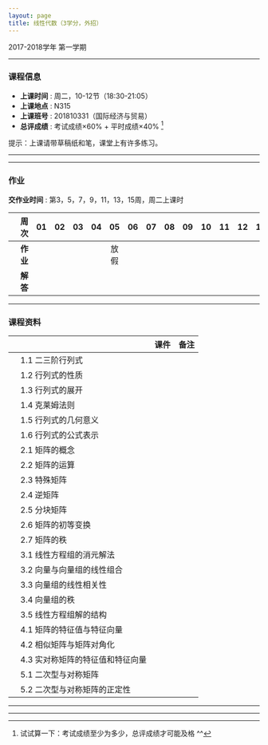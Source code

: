 ```yaml
---
layout: page
title: 线性代数（3学分，外招）
---
```



<p class="message">
  2017-2018学年 第一学期
</p>


---

### 课程信息


- __上课时间__ : 周二，10-12节（18:30-21:05）
- __上课地点__ : N315
- __上课班号__ : 201810331（国际经济与贸易）
- __总评成绩__ : 考试成绩×60% + 平时成绩×40% [^exam]

[^exam]: 试试算一下：考试成绩至少为多少，总评成绩才可能及格 ^^

提示：上课请带草稿纸和笔，课堂上有许多练习。

---

---

### 作业

__交作业时间__ : 第3，5，7，9，11，13，15周，周二上课时

|        |    周次    | 01 | 02 | 03 |	04 | 05 | 06 |07 | 08 | 09 | 10 | 11 | 12 | 13 | 14 | 15 |  |
|:--------:|--------:|:------:|:------:|:------:|:------:|:------:|:------:|:------:|:------:|:------:|:------:|:------:|:------:|:------:|:------:|:------:|:------:|
|	| __作业__ 	|	<a href="HW/HW_01_2017_NM.pdf" target="_blank"><i class="fa fa-file-pdf-o" aria-hidden="true"></i></a>   | <a href="HW/HW_02_2017_NM.pdf" target="_blank"><i class="fa fa-file-pdf-o" aria-hidden="true"></i></a>	| <a href="HW/HW_03_2017_NM.pdf" target="_blank"><i class="fa fa-file-pdf-o" aria-hidden="true"></i></a>	 	|	<a href="HW/HW_04_2017_NM.pdf" target="_blank"><i class="fa fa-file-pdf-o" aria-hidden="true"></i></a>  	|	放假   |  <a href="HW/HW_06_2017_NM.pdf" target="_blank"><i class="fa fa-file-pdf-o" aria-hidden="true"></i></a> | <a href="HW/HW_07_2017_NM.pdf" target="_blank"><i class="fa fa-file-pdf-o" aria-hidden="true"></i></a> | <a href="HW/HW_08_2017_NM.pdf" target="_blank"><i class="fa fa-file-pdf-o" aria-hidden="true"></i></a>  |<a href="HW/HW_09_2017_NM.pdf" target="_blank"><i class="fa fa-file-pdf-o" aria-hidden="true"></i></a>  |<a href="HW/HW_10_2017_NM.pdf" target="_blank"><i class="fa fa-file-pdf-o" aria-hidden="true"></i></a>  |<a href="HW/HW_11_2017_NM.pdf" target="_blank"><i class="fa fa-file-pdf-o" aria-hidden="true"></i></a>  |<a href="HW/HW_12_2017_NM.pdf" target="_blank"><i class="fa fa-file-pdf-o" aria-hidden="true"></i></a>  |<a href="HW/HW_13_2017_NM.pdf" target="_blank"><i class="fa fa-file-pdf-o" aria-hidden="true"></i></a>  |<a href="HW/HW_14_2017_NM.pdf" target="_blank"><i class="fa fa-file-pdf-o" aria-hidden="true"></i></a>  |<a href="HW/HW_15_2017_NM.pdf" target="_blank"><i class="fa fa-file-pdf-o" aria-hidden="true"></i></a>  |（完） |
|	| __解答__ 	| <a href="HW_sol/HW_01_sol_2017_NM.pdf" target="_blank"><i class="fa fa-file-pdf-o" aria-hidden="true"></i></a>	  |    <a href="HW_sol/HW_02_sol_2017_NM.pdf" target="_blank"><i class="fa fa-file-pdf-o" aria-hidden="true"></i></a>	|	<a href="HW_sol/HW_03_sol_2017_NM.pdf" target="_blank"><i class="fa fa-file-pdf-o" aria-hidden="true"></i></a>    |	<a href="HW_sol/HW_04_sol_2017_NM.pdf" target="_blank"><i class="fa fa-file-pdf-o" aria-hidden="true"></i></a> 	|		| <a href="HW_sol/HW_06_sol_2017_NM.pdf" target="_blank"><i class="fa fa-file-pdf-o" aria-hidden="true"></i></a>|  <a href="HW_sol/HW_07_sol_2017_NM.pdf" target="_blank"><i class="fa fa-file-pdf-o" aria-hidden="true"></i></a>| <a href="HW_sol/HW_08_sol_2017_NM.pdf" target="_blank"><i class="fa fa-file-pdf-o" aria-hidden="true"></i></a>| <a href="HW_sol/HW_09_sol_2017_NM.pdf" target="_blank"><i class="fa fa-file-pdf-o" aria-hidden="true"></i></a>| <a href="HW_sol/HW_10_sol_2017_NM.pdf" target="_blank"><i class="fa fa-file-pdf-o" aria-hidden="true"></i></a>    | <a href="HW_sol/HW_11_sol_2017_NM.pdf" target="_blank"><i class="fa fa-file-pdf-o" aria-hidden="true"></i></a>    	| <a href="HW_sol/HW_12_sol_2017_NM.pdf" target="_blank"><i class="fa fa-file-pdf-o" aria-hidden="true"></i></a>     |  |  | |

---

### 课程资料

|        |        | 课件 |	备注 |
|:--------:|:--------|:-----:|:------:|
|  | 1.1 二三阶行列式 |  <a href="lectures/1_1_二三阶行列式_NM_2017.pdf" target="_blank"><i class="fa fa-file-pdf-o" aria-hidden="true"></i></a>    |     |
|  | 1.2 行列式的性质 |  <a href="lectures/1_2_行列式的定义与性质_NM_2017.pdf" target="_blank"><i class="fa fa-file-pdf-o" aria-hidden="true"></i></a>   |     |
|  | 1.3 行列式的展开 |   <a href="lectures/1_3_行列式的展开_NM_2017.pdf" target="_blank"><i class="fa fa-file-pdf-o" aria-hidden="true"></i></a>     |     |
|  | 1.4 克莱姆法则 |   <a href="lectures/1_4_克莱姆法则_NM_2017.pdf" target="_blank"><i class="fa fa-file-pdf-o" aria-hidden="true"></i></a>      |     |
|  | 1.5 行列式的几何意义 |  <a href="lectures/1_5_行列式的几何意义_NM_2017.pdf" target="_blank"><i class="fa fa-file-pdf-o" aria-hidden="true"></i></a>      |     |
|  | 1.6 行列式的公式表示 |  <a href="lectures/1_6_行列式的公式表示_NM_2017.pdf" target="_blank"><i class="fa fa-file-pdf-o" aria-hidden="true"></i></a>     |     |
|  | 2.1 矩阵的概念 | <a href="lectures/2_1_矩阵的概念_NM_2017.pdf" target="_blank"><i class="fa fa-file-pdf-o" aria-hidden="true"></i></a>    |     |
|  | 2.2 矩阵的运算 |   <a href="lectures/2_2_矩阵的运算_NM_2017.pdf" target="_blank"><i class="fa fa-file-pdf-o" aria-hidden="true"></i></a>     |     |
|  | 2.3 特殊矩阵 |   <a href="lectures/2_3_特殊矩阵_NM_2017.pdf" target="_blank"><i class="fa fa-file-pdf-o" aria-hidden="true"></i></a>       |     |
|  | 2.4 逆矩阵 |   <a href="lectures/2_4_逆矩阵_NM_2017.pdf" target="_blank"><i class="fa fa-file-pdf-o" aria-hidden="true"></i></a>   |        |
|  | 2.5 分块矩阵 |   <a href="lectures/2_5_分块矩阵_NM_2017.pdf" target="_blank"><i class="fa fa-file-pdf-o" aria-hidden="true"></i></a>    |       |
|  | 2.6 矩阵的初等变换 |   <a href="lectures/2_6_矩阵的初等变换_NM_2017.pdf" target="_blank"><i class="fa fa-file-pdf-o" aria-hidden="true"></i></a>    |     |
|  | 2.7 矩阵的秩 |   <a href="lectures/2_7_矩阵的秩_NM_2017.pdf" target="_blank"><i class="fa fa-file-pdf-o" aria-hidden="true"></i></a>   |         |
|  | 3.1 线性方程组的消元解法 |  <a href="lectures/3_1_线性方程组的消元解法_NM_2017.pdf" target="_blank"><i class="fa fa-file-pdf-o" aria-hidden="true"></i></a>     |         |
|  | 3.2 向量与向量组的线性组合 |  <a href="lectures/3_2_向量与向量组的线性组合_NM_2017.pdf" target="_blank"><i class="fa fa-file-pdf-o" aria-hidden="true"></i></a>    |        |
|  | 3.3 向量组的线性相关性 |  <a href="lectures/3_3_向量组的线性相关性_NM_2017.pdf" target="_blank"><i class="fa fa-file-pdf-o" aria-hidden="true"></i></a>   |           |
|  | 3.4 向量组的秩 |  <a href="lectures/3_4_向量组的秩_NM_2017.pdf" target="_blank"><i class="fa fa-file-pdf-o" aria-hidden="true"></i></a>   |         |
|  | 3.5 线性方程组解的结构 | <a href="lectures/3_5_线性方程组解的结构_NM_2017.pdf" target="_blank"><i class="fa fa-file-pdf-o" aria-hidden="true"></i></a>   |          |
|  | 4.1 矩阵的特征值与特征向量 |  <a href="lectures/4_1_矩阵的特征值与特征向量_NM_2017.pdf" target="_blank"><i class="fa fa-file-pdf-o" aria-hidden="true"></i></a>   |        |
|  | 4.2 相似矩阵与矩阵对角化 | <a href="lectures/4_2_相似矩阵与矩阵对角化_NM_2017.pdf" target="_blank"><i class="fa fa-file-pdf-o" aria-hidden="true"></i></a>    |     |
|  | 4.3 实对称矩阵的特征值和特征向量 |   <a href="lectures/4_3_实对称矩阵的特征值和特征向量_NM_2017.pdf" target="_blank"><i class="fa fa-file-pdf-o" aria-hidden="true"></i></a>     |     |
|  | 5.1 二次型与对称矩阵 |  <a href="lectures/5_1_二次型与对称矩阵_NM_2017.pdf" target="_blank"><i class="fa fa-file-pdf-o" aria-hidden="true"></i></a>    |         |
|  | 5.2 二次型与对称矩阵的正定性 |   <a href="lectures/5_2_二次型与对称矩阵的正定性_NM_2017.pdf" target="_blank"><i class="fa fa-file-pdf-o" aria-hidden="true"></i></a>     |     |




---


---
